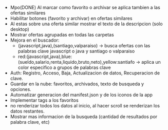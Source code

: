 * Mpo(DONE) Al marcar como favorito o archivar se aplica tambien a las ofertas similares
* Habilitar botones (favorito y archivar) en ofertas similares
* Al estas sobre una oferta similar mostrar el texto de la descripcion (solo desktop)
* Mostrar ofertas agrupadas en todas las carpetas
* Mejora en el buscador:
    * (javascript,java),(santiago,valparaiso) -> busca ofertas con las palabras clave javascript o java y santiago o valparaiso
    * red:(javascript,java),blue:(sueldo,salario,renta,liquido,bruto,neto),yellow:santiafo -> aplica un color especifico a grupos de palabras clave
* Auth: Registro, Acceso, Baja, Actualizacion de datos, Recuperacion de clave.
* Guardar en la nube: favoritos, archivados, texto de busqueda y opciones.
* Automatizar generacion del manifest.json y de los iconos de la app
* Implementar tags a los favoritos
* no renderizar todos los datos al inicio, al hacer scroll se renderizan los datos restantes.
* Mostrar mas informacion de la busqueda (cantidad de resultados por palabra clave, etc)